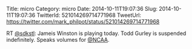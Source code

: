 Title: micro
Category: micro
Date: 2014-10-11T19:07:36
Slug: 2014-10-11T19:07:36
TwitterId: 521014269714771968
TweetUrl: https://twitter.com/mark_philpot/status/521014269714771968

RT [@sdkstl](https://twitter.com/sdkstl): Jameis Winston is playing today. Todd Gurley is suspended indefinitely. Speaks volumes for [@NCAA](https://twitter.com/NCAA).